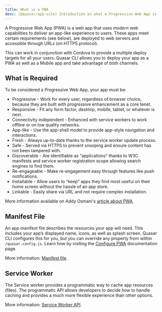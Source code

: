 ```yaml
---
title: What is a PWA
desc: (@quasar/app-vite) Introduction on what a Progressive Web App is and how it can be configured in a Quasar app.
---
```

A Progressive Web App (PWA) is a web app that uses modern web capabilities to deliver an app-like experience to users. These apps meet certain requirements (see below), are deployed to web servers and accessible through URLs (on HTTPS protocol).

This can work in conjunction with Cordova to provide a multiple deploy targets for all your users. Quasar CLI allows you to deploy your app as a PWA as well as a Mobile app and take advantage of both channels.

## What is Required
To be considered a Progressive Web App, your app must be:

* Progressive - Work for every user, regardless of browser choice, because they are built with progressive enhancement as a core tenet.
* Responsive - Fit any form factor, desktop, mobile, tablet, or whatever is next.
* Connectivity independent - Enhanced with service workers to work offline or on low quality networks.
* App-like - Use the app-shell model to provide app-style navigation and interactions.
* Fresh - Always up-to-date thanks to the service worker update process.
* Safe - Served via HTTPS to prevent snooping and ensure content has not been tampered with.
* Discoverable - Are identifiable as “applications” thanks to W3C manifests and service worker registration scope allowing search engines to find them.
* Re-engageable - Make re-engagement easy through features like push notifications.
* Installable - Allow users to “keep” apps they find most useful on their home screen without the hassle of an app store.
* Linkable - Easily share via URL and not require complex installation.

More information available on Addy Osmani's [article about PWA](https://addyosmani.com/blog/getting-started-with-progressive-web-apps/).

## Manifest File
An app manifest file describes the resources your app will need. This includes your app’s displayed name, icons, as well as splash screen. Quasar CLI configures this for you, but you can override any property from within `/quasar.config.js`. Learn how by visiting the [Configure PWA](/quasar-cli-vite/developing-pwa/configuring-pwa) documentation page.

More information: [Manifest file](https://developer.mozilla.org/en-US/docs/Web/Manifest).

## Service Worker
The Service worker provides a programmatic way to cache app resources (files). The programmatic API allows developers to decide how to handle caching and provides a much more flexible experience than other options.

More information: [Service Worker API](https://developer.mozilla.org/en-US/docs/Web/API/Service_Worker_API).
